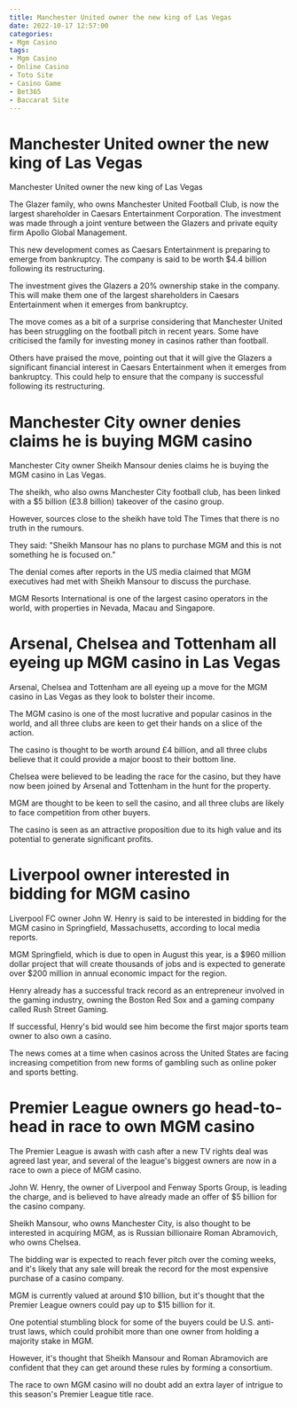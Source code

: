 ```yaml
---
title: Manchester United owner the new king of Las Vegas
date: 2022-10-17 12:57:00
categories:
- Mgm Casino
tags:
- Mgm Casino
- Online Casino
- Toto Site
- Casino Game
- Bet365
- Baccarat Site
---
```



#  Manchester United owner the new king of Las Vegas

Manchester United owner the new king of Las Vegas

The Glazer family, who owns Manchester United Football Club, is now the largest shareholder in Caesars Entertainment Corporation. The investment was made through a joint venture between the Glazers and private equity firm Apollo Global Management.

This new development comes as Caesars Entertainment is preparing to emerge from bankruptcy. The company is said to be worth $4.4 billion following its restructuring.

The investment gives the Glazers a 20% ownership stake in the company. This will make them one of the largest shareholders in Caesars Entertainment when it emerges from bankruptcy.

The move comes as a bit of a surprise considering that Manchester United has been struggling on the football pitch in recent years. Some have criticised the family for investing money in casinos rather than football.

Others have praised the move, pointing out that it will give the Glazers a significant financial interest in Caesars Entertainment when it emerges from bankruptcy. This could help to ensure that the company is successful following its restructuring.

#  Manchester City owner denies claims he is buying MGM casino

Manchester City owner Sheikh Mansour denies claims he is buying the MGM casino in Las Vegas.

The sheikh, who also owns Manchester City football club, has been linked with a $5 billion (£3.8 billion) takeover of the casino group.

However, sources close to the sheikh have told The Times that there is no truth in the rumours.

They said: "Sheikh Mansour has no plans to purchase MGM and this is not something he is focused on."

The denial comes after reports in the US media claimed that MGM executives had met with Sheikh Mansour to discuss the purchase.

MGM Resorts International is one of the largest casino operators in the world, with properties in Nevada, Macau and Singapore.

#  Arsenal, Chelsea and Tottenham all eyeing up MGM casino in Las Vegas

Arsenal, Chelsea and Tottenham are all eyeing up a move for the MGM casino in Las Vegas as they look to bolster their income.

The MGM casino is one of the most lucrative and popular casinos in the world, and all three clubs are keen to get their hands on a slice of the action.

The casino is thought to be worth around £4 billion, and all three clubs believe that it could provide a major boost to their bottom line.

Chelsea were believed to be leading the race for the casino, but they have now been joined by Arsenal and Tottenham in the hunt for the property.

MGM are thought to be keen to sell the casino, and all three clubs are likely to face competition from other buyers.

The casino is seen as an attractive proposition due to its high value and its potential to generate significant profits.

#  Liverpool owner interested in bidding for MGM casino

Liverpool FC owner John W. Henry is said to be interested in bidding for the MGM casino in Springfield, Massachusetts, according to local media reports.

MGM Springfield, which is due to open in August this year, is a $960 million dollar project that will create thousands of jobs and is expected to generate over $200 million in annual economic impact for the region.

Henry already has a successful track record as an entrepreneur involved in the gaming industry, owning the Boston Red Sox and a gaming company called Rush Street Gaming.

If successful, Henry's bid would see him become the first major sports team owner to also own a casino.

The news comes at a time when casinos across the United States are facing increasing competition from new forms of gambling such as online poker and sports betting.

#  Premier League owners go head-to-head in race to own MGM casino

The Premier League is awash with cash after a new TV rights deal was agreed last year, and several of the league's biggest owners are now in a race to own a piece of MGM casino.

John W. Henry, the owner of Liverpool and Fenway Sports Group, is leading the charge, and is believed to have already made an offer of $5 billion for the casino company.

Sheikh Mansour, who owns Manchester City, is also thought to be interested in acquiring MGM, as is Russian billionaire Roman Abramovich, who owns Chelsea.

The bidding war is expected to reach fever pitch over the coming weeks, and it's likely that any sale will break the record for the most expensive purchase of a casino company.

MGM is currently valued at around $10 billion, but it's thought that the Premier League owners could pay up to $15 billion for it.

One potential stumbling block for some of the buyers could be U.S. anti-trust laws, which could prohibit more than one owner from holding a majority stake in MGM.

However, it's thought that Sheikh Mansour and Roman Abramovich are confident that they can get around these rules by forming a consortium.

The race to own MGM casino will no doubt add an extra layer of intrigue to this season's Premier League title race.